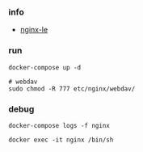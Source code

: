 ### info
- [nginx-le](https://github.com/nginx-le/nginx-le)


### run
```shell script
docker-compose up -d

# webdav
sudo chmod -R 777 etc/nginx/webdav/
```

### debug
```shell script
docker-compose logs -f nginx

docker exec -it nginx /bin/sh
```
